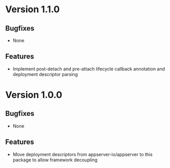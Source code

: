 # Version 1.1.0

## Bugfixes

* None

## Features

* Implement post-detach and pre-attach lifecycle callback annotation and deployment descriptor parsing

# Version 1.0.0

## Bugfixes

* None

## Features

* Move deployment descriptors from appserver-io/appserver to this package to allow framework decoupling